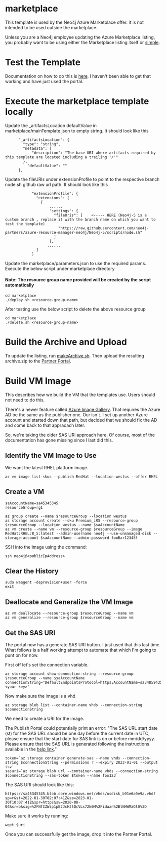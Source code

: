 # marketplace
This template is used by the Neo4j Azure Marketplace offer.  It is not intended to be used outside the marketplace.

Unless you are a Neo4j employee updating the Azure Marketplace listing, you probably want to be using either the Marketplace listing itself or [simple](../simple).

# Test the Template
Documentation on how to do this is [here](https://docs.microsoft.com/en-us/azure/azure-resource-manager/templates/test-toolkit).  I haven't been able to get that working and have just used the portal.

# Execute the marketplace template locally
Update the _artifactsLocation defaultValue in marketplace/mainTemplate.json to empty string. It should look like this

```
      "_artifactsLocation": {
        "type": "string",
        "metadata": {
            "description": "The base URI where artifacts required by this template are located including a trailing '/'"
        },
          "defaultValue": ""
      },
```

Update the fileURIs under extensionProfile to point to the respective branch node.sh github raw url path. It should look like this


```
            "extensionProfile": {
              "extensions": [
                {
                    ...... 
                    "settings": {
                      "fileUris": [    <----- HERE (Neo4j-5 is a custom branch , replace it with the branch name on which you want to test the template)
                        "https://raw.githubusercontent.com/neo4j-partners/azure-resource-manager-neo4j/Neo4j-5/scripts/node.sh"
                      ]
                    },
                   ......
              ]
            }
```

Update the marketplace/parameters.json to use the required params. Execute the below script under marketplace directory 

#### Note: The resource group name provided will be created by the script automatically

```
cd marketplace
./deploy.sh <resource-group-name>

```

After testing use the below script to delete the above resource group

```
cd marketplace
./delete.sh <resource-group-name>

```

# Build the Archive and Upload
To update the listing, run [makeArchive.sh](markArchive.sh).  Then upload the resulting archive.zip to the [Partner Portal](https://partner.microsoft.com/en-us/dashboard/commercial-marketplace/overview).

# Build VM Image
This describes how we build the VM that the templates use.  Users should not need to do this.

There's a newer feature called [Azure Image Gallery](https://docs.microsoft.com/en-us/azure/marketplace/azure-vm-use-approved-base#capture-image).  That requires the Azure AD be the same as the publisher one.  Our isn't.  I set up another Azure account and started down that path, but decided that we should fix the AD and come back to that appraoach later.

So, we're taking the older SAS URI approach here.  Of course, most of the documentation has gone missing since I last did this.

## Identify the VM Image to Use
We want the latest RHEL platform image.

    az vm image list-skus --publish RedHat --location westus --offer RHEL

## Create a VM

    saAccountName=sa45345345
    resourceGroup=rg1

    az group create --name $resourceGroup --location westus
    az storage account create --sku Premium_LRS --resource-group $resourceGroup --location westus --name $saAccountName
    az vm create --name vm --resource-group $resourceGroup --image RedHat:RHEL:8_5:latest --admin-username neo4j --use-unmanaged-disk --storage-account $saAccountName --admin-password fooBar12345!

SSH into the image using the command:

    ssh neo4j@<publicIpAddress>

## Clear the History

    sudo waagent -deprovision+user -force
    exit

## Deallocate and Generalize the VM Image

    az vm deallocate --resource-group $resourceGroup --name vm
    az vm generalize --resource-group $resourceGroup --name vm

## Get the SAS URI
The portal now has a generate SAS URI button.  I just used that this last time.  What follows is a half working attempt to automate that which I'm going to punt on for now.

First off let's set the connection variable.

    az storage account show-connection-string --resource-group $resourceGroup --name $saAccountName
    connectionString="DefaultEndpointsProtocol=https;AccountName=sa34859435734;AccountKey=<your key>"

Now make sure the image is a vhd.

    az storage blob list --container-name vhds --connection-string $connectionString

We need to create a URI for the image.  

The Publish Portal could potentially print an error: "The SAS URL start date (st) for the SAS URL should be one day before the current date in UTC, please ensure that the start date for SAS link is on or before mm/dd/yyyy. Please ensure that the SAS URL is generated following the instructions available in the [help link](https://docs.microsoft.com/en-us/azure/marketplace-publishing/marketplace-publishing-vm-image-creation)."

    token=`az storage container generate-sas --name vhds --connection-string $connectionString --permissions r --expiry 2023-01-01 --output tsv`
    sasuri=`az storage blob url --container-name vhds --connection-string $connectionString --sas-token $token --name foo123`

The SAS URI should look like this:

    https://sa45345345.blob.core.windows.net/vhds/osdisk_b91e6a0e9a.vhd?sp=r&st=2022-01-30T02:07:41Z&se=2023-01-30T10:07:41Z&spr=https&sv=2020-08-04&sr=b&sig=%2FNfIZWzp1pE2JcH2lQcVLx72k0M%2Fidaan%2BlNHWMzOl0%3D

Make sure it works by running:

    wget $uri

Once you can successfully get the image, drop it into the Partner Portal.
